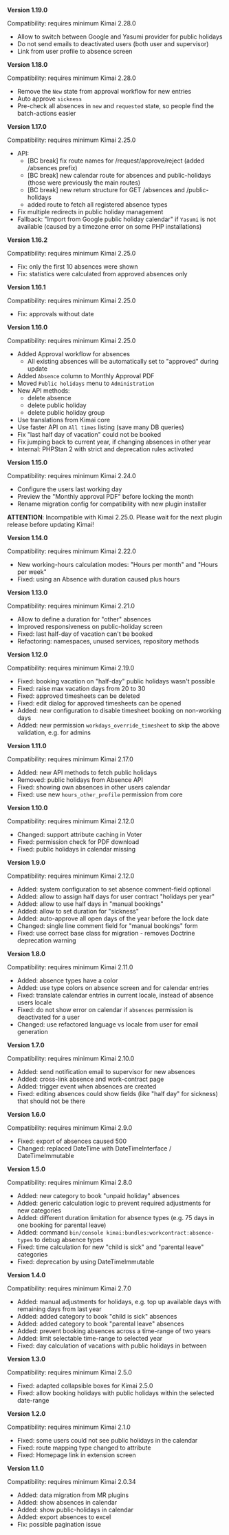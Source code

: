 **Version 1.19.0**

Compatibility: requires minimum Kimai 2.28.0

- Allow to switch between Google and Yasumi provider for public holidays
- Do not send emails to deactivated users (both user and supervisor)
- Link from user profile to absence screen

**Version 1.18.0**

Compatibility: requires minimum Kimai 2.28.0

- Remove the `New` state from approval workflow for new entries
- Auto approve `sickness`
- Pre-check all absences in `new` and `requested` state, so people find the batch-actions easier

**Version 1.17.0**

Compatibility: requires minimum Kimai 2.25.0

- API: 
  - [BC break] fix route names for /request/approve/reject (added /absences prefix)
  - [BC break] new calendar route for absences and public-holidays (those were previously the main routes)
  - [BC break] new return structure for GET /absences and /public-holidays
  - added route to fetch all registered absence types
- Fix multiple redirects in public holiday management
- Fallback: "Import from Google public holiday calendar" if `Yasumi` is not available (caused by a timezone error on some PHP installations)

**Version 1.16.2**

Compatibility: requires minimum Kimai 2.25.0

- Fix: only the first 10 absences were shown
- Fix: statistics were calculated from approved absences only

**Version 1.16.1**

Compatibility: requires minimum Kimai 2.25.0

- Fix: approvals without date

**Version 1.16.0**

Compatibility: requires minimum Kimai 2.25.0

- Added Approval workflow for absences
  - All existing absences will be automatically set to "approved" during update
- Added `Absence` column to Monthly Approval PDF
- Moved `Public holidays` menu to `Administration`
- New API methods:
    - delete absence
    - delete public holiday
    - delete public holiday group
- Use translations from Kimai core
- Use faster API on `All times` listing (save many DB queries)
- Fix "last half day of vacation" could not be booked 
- Fix jumping back to current year, if changing absences in other year
- Internal: PHPStan 2 with strict and deprecation rules activated

**Version 1.15.0**

Compatibility: requires minimum Kimai 2.24.0

- Configure the users last working day
- Preview the "Monthly approval PDF" before locking the month
- Rename migration config for compatibility with new plugin installer

**ATTENTION**: Incompatible with Kimai 2.25.0. Please wait for the next plugin release before updating Kimai!

**Version 1.14.0**

Compatibility: requires minimum Kimai 2.22.0

- New working-hours calculation modes: "Hours per month" and "Hours per week"
- Fixed: using an Absence with duration caused plus hours

**Version 1.13.0**

Compatibility: requires minimum Kimai 2.21.0

- Allow to define a duration for "other" absences
- Improved responsiveness on public-holiday screen
- Fixed: last half-day of vacation can't be booked
- Refactoring: namespaces, unused services, repository methods

**Version 1.12.0**

Compatibility: requires minimum Kimai 2.19.0

- Fixed: booking vacation on "half-day" public holidays wasn't possible
- Fixed: raise max vacation days from 20 to 30
- Fixed: approved timesheets can be deleted
- Fixed: edit dialog for approved timesheets can be opened
- Added: new configuration to disable timesheet booking on non-working days
- Added: new permission `workdays_override_timesheet` to skip the above validation, e.g. for admins

**Version 1.11.0**

Compatibility: requires minimum Kimai 2.17.0

- Added: new API methods to fetch public holidays
- Removed: public holidays from Absence API 
- Fixed: showing own absences in other users calendar
- Fixed: use new `hours_other_profile` permission from core 

**Version 1.10.0**

Compatibility: requires minimum Kimai 2.12.0

- Changed: support attribute caching in Voter
- Fixed: permission check for PDF download
- Fixed: public holidays in calendar missing

**Version 1.9.0**

Compatibility: requires minimum Kimai 2.12.0

- Added: system configuration to set absence comment-field optional
- Added: allow to assign half days for user contract "holidays per year"
- Added: allow to use half days in "manual bookings"
- Added: allow to set duration for "sickness" 
- Added: auto-approve all open days of the year before the lock date
- Changed: single line comment field for "manual bookings" form 
- Fixed: use correct base class for migration - removes Doctrine deprecation warning

**Version 1.8.0**

Compatibility: requires minimum Kimai 2.11.0

- Added: absence types have a color
- Added: use type colors on absence screen and for calendar entries
- Fixed: translate calendar entries in current locale, instead of absence users locale
- Fixed: do not show error on calendar if `absences` permission is deactivated for a user
- Changed: use refactored language vs locale from user for email generation

**Version 1.7.0**

Compatibility: requires minimum Kimai 2.10.0

- Added: send notification email to supervisor for new absences
- Added: cross-link absence and work-contract page
- Added: trigger event when absences are created
- Fixed: editing absences could show fields (like "half day" for sickness) that should not be there 

**Version 1.6.0**

Compatibility: requires minimum Kimai 2.9.0

- Fixed: export of absences caused 500
- Changed: replaced DateTime with DateTimeInterface / DateTimeImmutable

**Version 1.5.0**

Compatibility: requires minimum Kimai 2.8.0

- Added: new category to book "unpaid holiday" absences
- Added: generic calculation logic to prevent required adjustments for new categories
- Added: different duration limitation for absence types (e.g. 75 days in one booking for parental leave)
- Added: command `bin/console kimai:bundles:workcontract:absence-types` to debug absence types
- Fixed: time calculation for new "child is sick" and "parental leave" categories
- Fixed: deprecation by using DateTimeImmutable

**Version 1.4.0**

Compatibility: requires minimum Kimai 2.7.0

- Added: manual adjustments for holidays, e.g. top up available days with remaining days from last year
- Added: added category to book "child is sick" absences
- Added: added category to book "parental leave" absences
- Added: prevent booking absences across a time-range of two years
- Added: limit selectable time-range to selected year
- Fixed: day calculation of vacations with public holidays in between 

**Version 1.3.0**

Compatibility: requires minimum Kimai 2.5.0

- Fixed: adapted collapsible boxes for Kimai 2.5.0
- Fixed: allow booking holidays with public holidays within the selected date-range

**Version 1.2.0**

Compatibility: requires minimum Kimai 2.1.0

- Fixed: some users could not see public holidays in the calendar
- Fixed: route mapping type changed to attribute
- Fixed: Homepage link in extension screen

**Version 1.1.0**

Compatibility: requires minimum Kimai 2.0.34

- Added: data migration from MR plugins
- Added: show absences in calendar
- Added: show public-holidays in calendar
- Added: export absences to excel
- Fix: possible pagination issue

